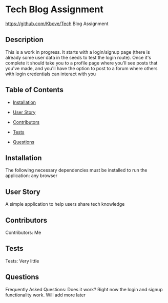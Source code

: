 # Tech Blog Assignment
https://github.com/Kbove/Tech Blog Assignment
    
## Description
This is a work in progress. It starts with a login/signup page (there is already some user data in the seeds to test the login route). Once it's complete it should take you to a profile page where you'll see posts that you've made, and you'll have the option to post to a forum where others with login credentials can interact with you
    
## Table of Contents
    
* [Installation](#Installation)
    
* [User Story](#Usage)
    
* [Contributors](#Contributors)
    
* [Tests](#Tests)
    
* [Questions](#Question)
    
## Installation <a id="Installation"></a>
The following necessary dependencies must be installed to run the application: any browser
    
## User Story <a id="Usage"></a>
A simple application to help users share tech knowledge

## Contributors <a id="Contributors"></a>
Contributors: Me

## Tests <a id="Tests"></a>
Tests: Very little
    
## Questions <a id="Question"></a>
Frequently Asked Questions: Does it work? Right now the login and signup functionality work. Will add more later
    